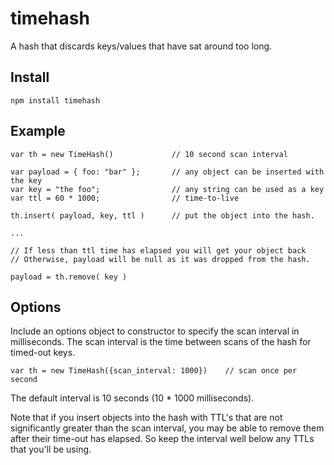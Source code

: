 # timehash

A hash that discards keys/values that have sat around too long.

## Install

	npm install timehash

## Example


	var th = new TimeHash()				// 10 second scan interval

	var payload = { foo: "bar" };		// any object can be inserted with the key
	var key = "the foo";				// any string can be used as a key
	var ttl = 60 * 1000;				// time-to-live

	th.insert( payload, key, ttl )		// put the object into the hash.

	...

	// If less than ttl time has elapsed you will get your object back
	// Otherwise, payload will be null as it was dropped from the hash.

	payload = th.remove( key )		

## Options

Include an options object to constructor to specify the scan interval in milliseconds.
The scan interval is the time between scans of the hash for timed-out keys.

	var th = new TimeHash({scan_interval: 1000})	// scan once per second

The default interval is 10 seconds (10 * 1000 milliseconds).

Note that if you insert objects into the hash with TTL's that are not significantly greater
than the scan interval, you may be able to remove them after their time-out has elapsed.
So keep the interval well below any TTLs that you'll be using.

